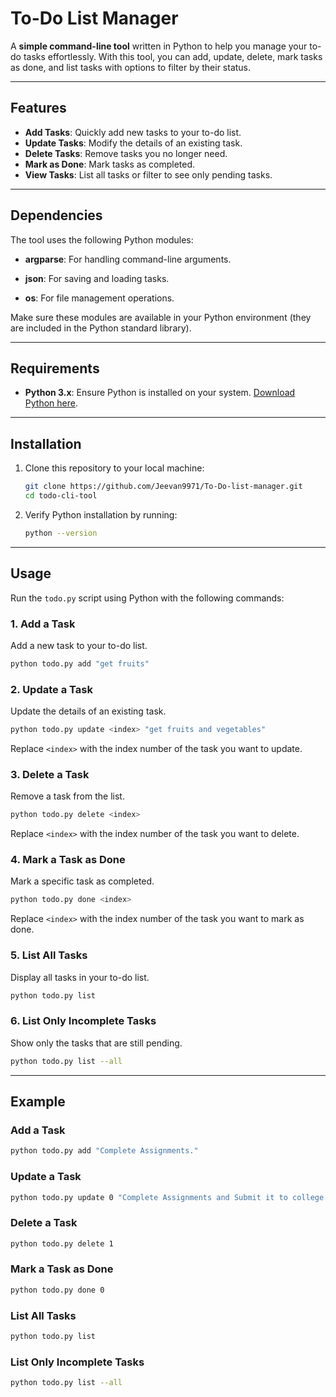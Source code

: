 # To-Do List Manager

A **simple command-line tool** written in Python to help you manage your to-do tasks effortlessly. With this tool, you can add, update, delete, mark tasks as done, and list tasks with options to filter by their status.

---

## Features

- **Add Tasks**: Quickly add new tasks to your to-do list.
- **Update Tasks**: Modify the details of an existing task.
- **Delete Tasks**: Remove tasks you no longer need.
- **Mark as Done**: Mark tasks as completed.
- **View Tasks**: List all tasks or filter to see only pending tasks.

---


## Dependencies

The tool uses the following Python modules:

- **argparse**: For handling command-line arguments.

- **json**: For saving and loading tasks.

- **os**: For file management operations.

Make sure these modules are available in your Python environment (they are included in the Python standard library).


---


## Requirements

- **Python 3.x**: Ensure Python is installed on your system. [Download Python here](https://www.python.org/).

---

## Installation

1. Clone this repository to your local machine:
    ```bash
    git clone https://github.com/Jeevan9971/To-Do-list-manager.git
    cd todo-cli-tool
    ```

2. Verify Python installation by running:
    ```bash
    python --version
    ```

---

## Usage

Run the `todo.py` script using Python with the following commands:

### **1. Add a Task**
Add a new task to your to-do list.
```bash
python todo.py add "get fruits"
```

### **2. Update a Task**
Update the details of an existing task.
```bash
python todo.py update <index> "get fruits and vegetables"
```
Replace `<index>` with the index number of the task you want to update.

### **3. Delete a Task**
Remove a task from the list.
```bash
python todo.py delete <index>
```
Replace `<index>` with the index number of the task you want to delete.

### **4. Mark a Task as Done**
Mark a specific task as completed.
```bash
python todo.py done <index>
```
Replace `<index>` with the index number of the task you want to mark as done.

### **5. List All Tasks**
Display all tasks in your to-do list.
```bash
python todo.py list
```

### **6. List Only Incomplete Tasks**
Show only the tasks that are still pending.
```bash
python todo.py list --all
```

---

## Example

### Add a Task
```bash
python todo.py add "Complete Assignments."
```

### Update a Task
```bash
python todo.py update 0 "Complete Assignments and Submit it to college."
```

### Delete a Task
```bash
python todo.py delete 1
```

### Mark a Task as Done
```bash
python todo.py done 0
```

### List All Tasks
```bash
python todo.py list
```

### List Only Incomplete Tasks
```bash
python todo.py list --all
```


